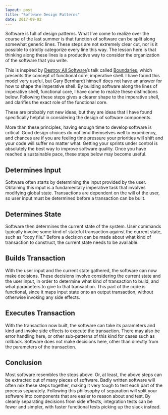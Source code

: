 ```yaml
---
layout: post
title: "Software Design Patterns"
date: 2017-09-02
---
```

Software is full of design patterns. What I’ve come to realize over the course of the last summer is that function of software can be split along somewhat generic lines. These steps are not extremely clear cut, nor is it possible to strictly categorize every line this way. The lesson here is that thinking along these lines is a productive way to consider the organization of the software that you write.

This is inspired by [Destroy All Software](https://www.destroyallsoftware.com/)’s talk called [Boundaries](https://www.destroyallsoftware.com/talks/boundaries), which presents the concept of functional core, imperative shell. I have found this model very useful, but Gary Bernhardt himself does not have an answer for how to shape the imperative shell. By building software along the lines of imperative shell, functional core, I have come to realize these distinctions below. Following these steps gives a clearer shape to the imperative shell, and clarifies the exact role of the functional core.

These are probably not new ideas, but they are ideas that I have found specifically helpful in considering the design of software components.

More than these principles, having enough time to develop software is critical. Good design choices do not lend themselves well to expediency, and chances are if you are feeling time pressure your priorities will shift and your code will suffer no matter what. Getting your sprints under control is absolutely the best way to improve software quality. Once you have reached a sustainable pace, these steps below may become useful. 

## Determines Input
Software often starts by determining the input provided by the user. Obtaining this input is a fundamentally imperative task that involves modifying global state. Transactions are dependent on the will of the user, so user input must be determined before a transaction can be built.

## Determines State
Software then determines the current state of the system. User commands typically involve some kind of stateful transaction against the current state, such as “copy file.” Before a decision can be made about what kind of transaction to construct, the current state needs to be available.

## Builds Transaction
With the user input and the current state gathered, the software can now make decisions. These decisions involve considering the current state and the user input, in order to determine what kind of transaction to build, and what parameters to give to that transaction. This part of the code is functional, since it maps input state onto an output transaction, without otherwise invoking any side effects.

## Executes Transaction
With the transaction now built, the software can take its parameters and kind and invoke side effects to execute the transaction. There may also be error handling here, or other sub-patterns of this kind for cases such as rollback. Software does not make decisions here, other than directly from the parameters of the transaction.

## Conclusion
Most software resembles the steps above. Or, at least, the above steps can be extracted out of many pieces of software. Badly written software will often mix these steps together, making it very tough to test each part of the process separately. Following this philosophy of separation will split your software into components that are easier to reason about and test. By cleanly separating decisions from side effects, integration tests can be fewer and simpler, with faster functional tests picking up the slack instead.